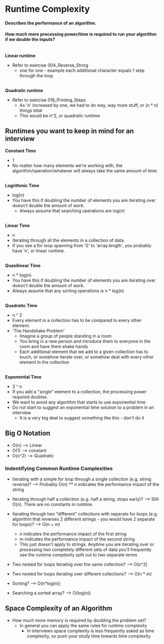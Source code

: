 # Runtime Complexity

####  Describes the performance of an algorithm.
#### How much more processing power/time is required to run your algorithm if we double the inputs?

\
**Linear runtime**
* Refer to exercise 004_Reverse_String
  * one for one - example each additional character equals 1 step through the loop

\
**Quadratic runtime**
* Refer to exercise 016_Printing_Steps
  * As 'n' increased by one, we had to do way, way more stuff, or (n * n) things total
  * This would be n^2, or quadratic runtime

## Runtimes you want to keep in mind for an interview

**Constant Time**
* 1
* No matter how many elements we're working with, the algorithm/operation/whatever will always take the same amount of time.

\
**Logrithmic Time**
* log(n)
* You have this if doubling the number of elements you are iterating over doesn't double the amount of work.
  * Always assume that searching operations are log(n)

\
**Linear Time**
* n
* Iterating through all the elements in a collection of data.
* If you see a for loop spanning from '0' to 'array.length', you probably have 'n', or linear runtime.

\
**Quasilinear Time**
* n * log(n)
* You have this if doubling the number of elements you are iterating over doesn't double the amount of work.
* Always assume that any sorting operations is n * log(n)

\
**Quadratic Time**
* n ^ 2
* Every element in a collection has to be compared to every other element.
* 'The Handshake Problem'
  * Imagine a group of people standing in a room
  * You bring in a new person and introduce them to everyone in the room and have them shake hands
  * Each additional element that we add to a given collection has to touch, or somehow iterate over, or somehow deal with every other element in the collection

\
**Exponential Time**
* 2 ^ n
* If you add a "single" element to a collection, the processing power required doubles.
* We want to avoid any algorithm that starts to use exponential time
* Do not start to suggest an exponential time solution to a problem in an interview
  * It is a very big deal to suggest something like this - don't do it

## Big O Notation

* O(n) --> Linear
* O(1) --> constant
* O(n^2) --> Quadratic

### Indentifying Common Runtime Complexities

* Iterating with a simple for loop through a single collection (e.g. string reverse)? --> Probably O(n)
  ** n indicates the performance impact of the string 

* Iterating through half a collection (e.g. half a string, stops early)? --> Still O(n). There are no constants in runtime.

* Iterating through two "different" collections with separate for loops (e.g. algorithm that reverses 2 different strings - you would have 2 separate for loops)? --> O(n + m)
  * n indicates the performance impact of the first string
  * m indicates the performance impact of the second string
  * This just doesn't apply to strings. Anytime you are iterating over or processing two completely different sets of data you'll frequently see the runtime complexity split out to two separate terms

* Two nested for loops iterating over the same collection? --> O(n^2)

* Two nested for loops iterating over different collections? --> O(n * m)

* Sorting? --> O(n*log(n))

* Searching a sorted array? --> O(log(n))

## Space Complexity of an Algorithm

* How much more memory is required by doubling the problem set?
  * In general you can apply the same rules for runtime complexity
    * In interviews space complexity is less frequently asked as time complexity, so push your study time towards time complexity